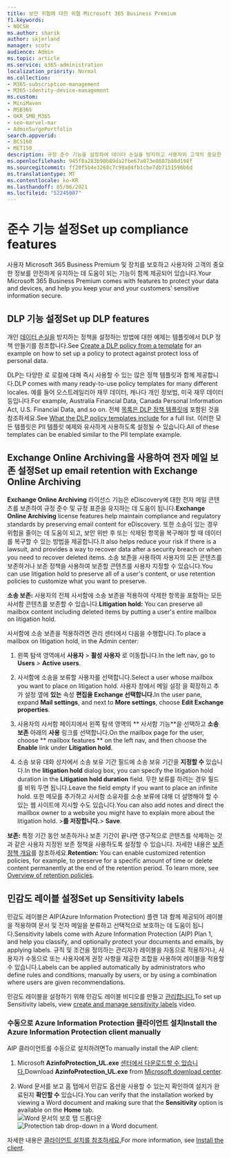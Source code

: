 ```yaml
---
title: 보안 위협에 대한 위협 Microsoft 365 Business Premium
f1.keywords:
- NOCSH
ms.author: sharik
author: skjerland
manager: scotv
audience: Admin
ms.topic: article
ms.service: o365-administration
localization_priority: Normal
ms.collection:
- M365-subscription-management
- M365-identity-device-management
ms.custom:
- MiniMaven
- MSB365
- OKR_SMB_M365
- seo-marvel-mar
- AdminSurgePortfolio
search.appverid:
- BCS160
- MET150
description: 규정 준수 기능을 설정하여 데이터 손실을 방지하고 사용자와 고객의 중요한 정보를 안전하게 보호합니다.
ms.openlocfilehash: 945f8a283b90b89da2fbe67a073e0807b80d198f
ms.sourcegitcommit: ff20f5b4e3268c7c98a84fb1cbe7db7151596b6d
ms.translationtype: MT
ms.contentlocale: ko-KR
ms.lasthandoff: 05/06/2021
ms.locfileid: "52245087"
---
```

# <a name="set-up-compliance-features"></a><span data-ttu-id="baa56-103">준수 기능 설정</span><span class="sxs-lookup"><span data-stu-id="baa56-103">Set up compliance features</span></span>

<span data-ttu-id="baa56-104">사용자 Microsoft 365 Business Premium 및 장치를 보호하고 사용자와 고객의 중요한 정보를 안전하게 유지하는 데 도움이 되는 기능이 함께 제공되어 있습니다.</span><span class="sxs-lookup"><span data-stu-id="baa56-104">Your Microsoft 365 Business Premium comes with features to protect your data and devices, and help you keep your and your customers' sensitive information secure.</span></span>

## <a name="set-up-dlp-features"></a><span data-ttu-id="baa56-105">DLP 기능 설정</span><span class="sxs-lookup"><span data-stu-id="baa56-105">Set up DLP features</span></span>

<span data-ttu-id="baa56-106">개인 [데이터 손실을](../compliance/create-a-dlp-policy-from-a-template.md) 방지하는 정책을 설정하는 방법에 대한 예제는 템플릿에서 DLP 정책 만들기를 참조합니다.</span><span class="sxs-lookup"><span data-stu-id="baa56-106">See [Create a DLP policy from a template](../compliance/create-a-dlp-policy-from-a-template.md) for an example on how to set up a policy to protect against protect loss of personal data.</span></span> 
  
<span data-ttu-id="baa56-107">DLP는 다양한 로 로컬에 대해 즉시 사용할 수 있는 많은 정책 템플릿과 함께 제공합니다.</span><span class="sxs-lookup"><span data-stu-id="baa56-107">DLP comes with many ready-to-use policy templates for many different locales.</span></span> <span data-ttu-id="baa56-108">예를 들어 오스트레일리아 재무 데이터, 캐나다 개인 정보법, 미국 재무 데이터 등입니다.</span><span class="sxs-lookup"><span data-stu-id="baa56-108">For example, Australia Financial Data, Canada Personal Information Act, U.S. Financial Data, and so on.</span></span> <span data-ttu-id="baa56-109">전체 [목록은 DLP 정책 템플릿에](../compliance/what-the-dlp-policy-templates-include.md) 포함된 것을 참조하세요.</span><span class="sxs-lookup"><span data-stu-id="baa56-109">See [What the DLP policy templates include](../compliance/what-the-dlp-policy-templates-include.md) for a full list.</span></span> <span data-ttu-id="baa56-110">이러한 모든 템플릿은 PII 템플릿 예제와 유사하게 사용하도록 설정될 수 있습니다.</span><span class="sxs-lookup"><span data-stu-id="baa56-110">All of these templates can be enabled similar to the PII template example.</span></span> 
  
## <a name="set-up-email-retention-with-exchange-online-archiving"></a><span data-ttu-id="baa56-111">Exchange Online Archiving을 사용하여 전자 메일 보존 설정</span><span class="sxs-lookup"><span data-stu-id="baa56-111">Set up email retention with Exchange Online Archiving</span></span>

 <span data-ttu-id="baa56-112">**Exchange Online Archiving** 라이선스 기능은 eDiscovery에 대한 전자 메일 콘텐츠를 보존하여 규정 준수 및 규정 표준을 유지하는 데 도움이 됩니다.</span><span class="sxs-lookup"><span data-stu-id="baa56-112">**Exchange Online Archiving** license features help maintain compliance and regulatory standards by preserving email content for eDiscovery.</span></span> <span data-ttu-id="baa56-113">또한 소송이 있는 경우 위험을 줄이는 데 도움이 되고, 보안 위반 후 또는 삭제된 항목을 복구해야 할 때 데이터를 복구할 수 있는 방법을 제공합니다.</span><span class="sxs-lookup"><span data-stu-id="baa56-113">It also helps reduce your risk if there is a lawsuit, and provides a way to recover data after a security breach or when you need to recover deleted items.</span></span> <span data-ttu-id="baa56-114">소송 보존을 사용하여 사용자의 모든 콘텐츠를 보존하거나 보존 정책을 사용하여 보존할 콘텐츠를 사용자 지정할 수 있습니다.</span><span class="sxs-lookup"><span data-stu-id="baa56-114">You can use litigation hold to preserve all of a user's content, or use retention policies to customize what you want to preserve.</span></span>
  
<span data-ttu-id="baa56-115">**소송 보존:** 사용자의 전체 사서함에 소송 보존을 적용하여 삭제한 항목을 포함하는 모든 사서함 콘텐츠를 보존할 수 있습니다.</span><span class="sxs-lookup"><span data-stu-id="baa56-115">**Litigation hold:** You can preserve all mailbox content including deleted items by putting a user's entire mailbox on litigation hold.</span></span> 
    
<span data-ttu-id="baa56-116">사서함에 소송 보존을 적용하려면 관리 센터에서 다음을 수행합니다.</span><span class="sxs-lookup"><span data-stu-id="baa56-116">To place a mailbox on litigation hold, in the Admin center:</span></span>
    
1. <span data-ttu-id="baa56-117">왼쪽 탐색 영역에서 **사용자** \> **활성 사용자** 로 이동합니다.</span><span class="sxs-lookup"><span data-stu-id="baa56-117">In the left nav, go to **Users** \> **Active users**.</span></span>
    
2. <span data-ttu-id="baa56-118">사서함에 소송을 보류할 사용자를 선택합니다.</span><span class="sxs-lookup"><span data-stu-id="baa56-118">Select a user whose mailbox you want to place on litigation hold.</span></span> <span data-ttu-id="baa56-119">사용자 창에서 메일 설정 을 확장하고 추가 설정 옆에 **있는** 속성 **편집을 Exchange 선택합니다.**</span><span class="sxs-lookup"><span data-stu-id="baa56-119">In the user pane, expand **Mail settings**, and next to **More settings**, choose **Edit Exchange properties**.</span></span>
    
3. <span data-ttu-id="baa56-120">사용자의 사서함 페이지에서 왼쪽 탐색 영역의 \*\* 사서함 기능\*\*을 선택하고 **소송 보존** 아래의 **사용** 링크를 선택합니다.</span><span class="sxs-lookup"><span data-stu-id="baa56-120">On the mailbox page for the user, choose \*\* mailbox features \*\* on the left nav, and then choose the **Enable** link under **Litigation hold**.</span></span>
    
4. <span data-ttu-id="baa56-121">소송  보유 대화 상자에서 소송 보유 기간 필드에 소송 보유 기간을 **지정할 수** 있습니다.</span><span class="sxs-lookup"><span data-stu-id="baa56-121">In the **litigation hold** dialog box, you can specify the litigation hold duration in the **Litigation hold duration** field.</span></span> <span data-ttu-id="baa56-122">무한 보류를 하려는 경우 필드를 비워 두면 됩니다.</span><span class="sxs-lookup"><span data-stu-id="baa56-122">Leave the field empty if you want to place an infinite hold.</span></span> <span data-ttu-id="baa56-123">또한 메모를 추가하고 사서함 소유자를 소송 보류에 대해 더 설명해야 할 수 있는 웹 사이트에 지시할 수도 있습니다.</span><span class="sxs-lookup"><span data-stu-id="baa56-123">You can also add notes and direct the mailbox owner to a website you might have to explain more about the litigation hold.</span></span> <span data-ttu-id="baa56-124">\>**를 저장합니다.**</span><span class="sxs-lookup"><span data-stu-id="baa56-124">\> **Save**.</span></span>
    
<span data-ttu-id="baa56-p105">**보존:** 특정 기간 동안 보존하거나 보존 기간이 끝나면 영구적으로 콘텐츠를 삭제하는 것과 같은 사용자 지정된 보존 정책을 사용하도록 설정할 수 있습니다. 자세한 내용은 [보존 정책 개요](../compliance/retention.md)를 참조하세요.</span><span class="sxs-lookup"><span data-stu-id="baa56-p105">**Retention:** You can enable customized retention policies, for example, to preserve for a specific amount of time or delete content permanently at the end of the retention period. To learn more, see [Overview of retention policies](../compliance/retention.md).</span></span>

## <a name="set-up-sensitivity-labels"></a><span data-ttu-id="baa56-127">민감도 레이블 설정</span><span class="sxs-lookup"><span data-stu-id="baa56-127">Set up Sensitivity labels</span></span>

<span data-ttu-id="baa56-128">민감도 레이블은 AIP(Azure Information Protection) 플랜 1과 함께 제공되어 레이블을 적용하여 문서 및 전자 메일을 분류하고 선택적으로 보호하는 데 도움이 됩니다.</span><span class="sxs-lookup"><span data-stu-id="baa56-128">Sensitivity labels come with Azure Information Protection (AIP) Plan 1, and help you classify, and optionally protect your documents and emails, by applying labels.</span></span> <span data-ttu-id="baa56-129">규칙 및 조건을 정의하는 관리자가 레이블을 자동으로 적용하거나, 사용자가 수동으로 또는 사용자에게 권장 사항을 제공한 조합을 사용하여 레이블을 적용할 수 있습니다.</span><span class="sxs-lookup"><span data-stu-id="baa56-129">Labels can be applied automatically by administrators who define rules and conditions, manually by users, or by using a combination where users are given recommendations.</span></span>

<span data-ttu-id="baa56-130">민감도 레이블을 설정하기 위해 민감도 레이블 비디오를 만들고 [관리합니다.](../business-video/create-sensitivity-labels.md)</span><span class="sxs-lookup"><span data-stu-id="baa56-130">To set up Sensitivity labels, view [create and manage sensitivity labels](../business-video/create-sensitivity-labels.md) video.</span></span>



### <a name="install-the-azure-information-protection-client-manually"></a><span data-ttu-id="baa56-131">수동으로 Azure Information Protection 클라이언트 설치</span><span class="sxs-lookup"><span data-stu-id="baa56-131">Install the Azure Information Protection client manually</span></span>

<span data-ttu-id="baa56-132">AIP 클라이언트를 수동으로 설치하려면</span><span class="sxs-lookup"><span data-stu-id="baa56-132">To manually install the AIP client:</span></span>

1. <span data-ttu-id="baa56-133">Microsoft **AzinfoProtection_UL.exe** [센터에서 다운로드할 수 있습니다.](https://www.microsoft.com/download/details.aspx?id=53018)</span><span class="sxs-lookup"><span data-stu-id="baa56-133">Download **AzinfoProtection_UL.exe** from [Microsoft download center](https://www.microsoft.com/download/details.aspx?id=53018).</span></span>
 
2. <span data-ttu-id="baa56-134">Word 문서를 보고 홈 탭에서 민감도 옵션을 사용할  수 있는지 확인하여 설치가 완료된지 **확인할 수** 있습니다.</span><span class="sxs-lookup"><span data-stu-id="baa56-134">You can verify that the installation worked by viewing a Word document and making sure that the **Sensitivity** option is available on the **Home** tab.</span></span>
<br/><span data-ttu-id="baa56-135">![Word 문서의 보호 탭 드롭다운](../media/word-sensitivity.png)</span><span class="sxs-lookup"><span data-stu-id="baa56-135">![Protection tab drop-down in a Word document.](../media/word-sensitivity.png)</span></span>

<span data-ttu-id="baa56-136">자세한 내용은 [클라이언트 설치를 참조하세요.](/azure/information-protection/infoprotect-tutorial-step3)</span><span class="sxs-lookup"><span data-stu-id="baa56-136">For more information, see [Install the client](/azure/information-protection/infoprotect-tutorial-step3).</span></span>